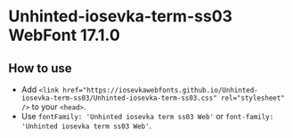 # Unhinted-iosevka-term-ss03 WebFont 17.1.0

## How to use

- Add `<link href="https://iosevkawebfonts.github.io/Unhinted-iosevka-term-ss03/Unhinted-iosevka-term-ss03.css" rel="stylesheet" />` to your `<head>`.
- Use `fontFamily: 'Unhinted iosevka term ss03 Web'` or `font-family: 'Unhinted iosevka term ss03 Web'`.
